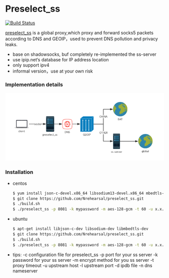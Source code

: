 # Preselect_ss

[![Build Status](https://travis-ci.org/joemccann/dillinger.svg?branch=master)](https://travis-ci.org/joemccann/dillinger)

[preselect_ss](https://github.com/Nrehearsal/preselect_ss) is a global proxy,which proxy and forward socks5 packets according to DNS and GEOIP，used to prevent DNS pollution and privacy leaks.

  - base on shadowsocks, buf completely re-implemented the ss-server
  - use ipip.net‘s database for IP address location
  - only support ipv4
  - informal version，use at your own risk

### Implementation details
![avatar](see.png)
### Installation

- centos
    ```sh
    $ yum install json-c-devel.x86_64 libsodium13-devel.x86_64 mbedtls-devel.x86_64
    $ git clone https://github.com/Nrehearsal/preselect_ss.git
    $ ./build.sh
    $ ./preselect_ss -p 8081 -k mypassword -m aes-128-gcm -t 60 -u x.x.x.x -l 3389 -d ipipfree.ipdb -n 119.29.29.29
    ```
- ubuntu
    ```sh
    $ apt-get install libjson-c-dev libsodium-dev libmbedtls-dev
    $ git clone https://github.com/Nrehearsal/preselect_ss.git
    $ ./build.sh
    $ ./preselect_ss -p 8081 -k mypassword -m aes-128-gcm -t 60 -u x.x.x.x -l 3389 -d ipipfree.ipdb -n 119.29.29.29
    ```
- tips: 
    -c <conf> configuration file for preselect_ss
    -p <port> port for your ss server
    -k <password> password for your ss server
    -m <method> encrypt method for you ss server
    -t <timeout> proxy timeout
    -u <uhost> upstream host
    -l <uport> upstream port
    -d <ipdb> ipdb file
    -n <nameserver> dns nameserver

